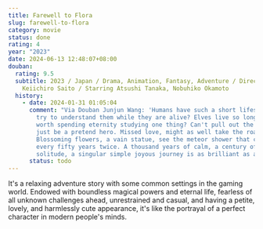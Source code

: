 ```yaml
---
title: Farewell to Flora
slug: farewell-to-flora
category: movie
status: done
rating: 4
year: "2023"
date: 2024-06-13 12:48:07+08:00
douban:
  rating: 9.5
  subtitle: 2023 / Japan / Drama, Animation, Fantasy, Adventure / Directed by
    Keiichiro Saito / Starring Atsushi Tanaka, Nobuhiko Okamoto
  history:
    - date: 2024-01-31 01:05:04
      comment: "Via Douban Junjun Wang: 'Humans have such a short lifespan, why not
        try to understand them while they are alive? Elves live so long, is it
        worth spending eternity studying one thing? Can't pull out the sword,
        just be a pretend hero. Missed love, might as well take the road again.
        Blossoming flowers, a vain statue, see the meteor shower that comes
        every fifty years twice. A thousand years of calm, a century of
        solitude, a singular simple joyous journey is as brilliant as a song.'"
      status: todo
---
```


It's a relaxing adventure story with some common settings in the gaming world. Endowed with boundless magical powers and eternal life, fearless of all unknown challenges ahead, unrestrained and casual, and having a petite, lovely, and harmlessly cute appearance, it's like the portrayal of a perfect character in modern people's minds.
